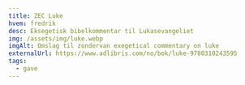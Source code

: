 ```yaml
---
title: ZEC Luke
hvem: fredrik
desc: Eksegetisk bibelkommentar til Lukasevangeliet
img: /assets/img/luke.webp
imgAlt: Omslag til zondervan exegetical commentary on luke
externalUrl: https://www.adlibris.com/no/bok/luke-9780310243595
tags:
  - gave
---
```

